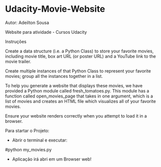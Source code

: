 # Udacity-Movie-Website

Autor: Adeilton Sousa

Website para atividade - Cursos Udacity




Instruções

   <p>Create a data structure (i.e. a Python Class) to store your favorite movies, including movie title, box art URL (or poster URL) and a YouTube link to the movie trailer.</p>
    <p>Create multiple instances of that Python Class to represent your favorite movies; group all the instances together in a list.</p>
    <p>To help you generate a website that displays these movies, we have provided a Python module called fresh_tomatoes.py. This module has a function called open_movies_page that takes in one argument, which is a list of movies and creates an HTML file which visualizes all of your favorite movies.</p>
    <p>Ensure your website renders correctly when you attempt to load it in a browser.</p>
    
    
    
    
Para startar o Projeto:
- Abrir o terminal e executar:

#python my_movies.py 

- Aplicação irá abri em um Browser web!



